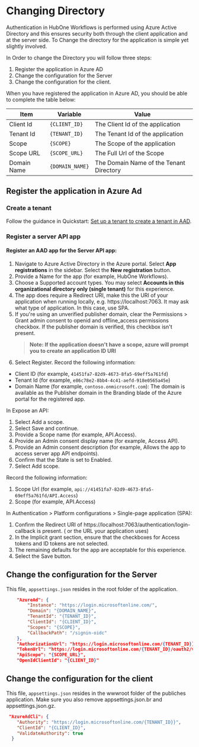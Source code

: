 # Changing Directory

Authentication in HubOne Workflows is performed using Azure Active Directory and this ensures security both through the client application and at the server side. To Change the directory for the application is simple yet slightly involved.

In Order to change the Directory you will follow three steps:

1. Register the application in Azure AD
2. Change the configuration for the Server
3. Change the configuration for the client.

When you have registered the application in Azure AD, you should be able to complete the table below:

| Item | Variable | Value |
| --- | --- | --- |
| Client Id | ```{CLIENT_ID}``` | The Client Id of the application |
| Tenant Id | ```{TENANT_ID}``` | The Tenant Id of the application |
| Scope | ```{SCOPE}``` | The Scope of the application |
| Scope URL | ```{SCOPE_URL}``` | The Full Url of the Scope |
| Domain Name | ```{DOMAIN_NAME}``` | The Domain Name of the Tenant Directory |

## Register the application in Azure Ad

### Create a tenant
Follow the guidance in Quickstart: [Set up a tenant to create a tenant in AAD](https://learn.microsoft.com/en-us/azure/active-directory/develop/quickstart-create-new-tenant).

### Register a server API app
#### Register an AAD app for the Server API app:

1. Navigate to Azure Active Directory in the Azure portal. Select **App registrations** in the sidebar. Select the **New registration** button.
2. Provide a Name for the app (for example, HubOne Workflows).
3. Choose a Supported account types. You may select **Accounts in this organizational directory only (single tenant)** for this experience.
4. The app does require a Redirect URI, make this the URI of your application when running locally, e.g. https://localhost:7063. It may ask what type of application. In this case, use SPA.
5. If you're using an unverified publisher domain, clear the Permissions > Grant admin consent to openid and offline_access permissions checkbox. If the publisher domain is verified, this checkbox isn't present.
   > **Note: If the application doesn't have a scope, azure will prompt you to create an application ID URI**
6. Select Register.
Record the following information:

- Client ID (for example, ```41451fa7-82d9-4673-8fa5-69eff5a761fd```)
- Tenant Id (for example, ```e86c78e2-8bb4-4c41-aefd-918e0565a45e```)
- Domain Name (for example, ```contoso.onmicrosoft.com```): The domain is available as the Publisher domain in the Branding blade of the Azure portal for the registered app.

In Expose an API:

1. Select Add a scope.
2. Select Save and continue.
3. Provide a Scope name (for example, API.Access).
4. Provide an Admin consent display name (for example, Access API).
5. Provide an Admin consent description (for example, Allows the app to access server app API endpoints).
6. Confirm that the State is set to Enabled.
7. Select Add scope.

Record the following information:

1. Scope Url (for example, ```api://41451fa7-82d9-4673-8fa5-69eff5a761fd/API.Access```)
2. Scope (for example, API.Access)

In Authentication > Platform configurations > Single-page application (SPA):

1. Confirm the Redirect URI of https://localhost:7063/authentication/login-callback is present. ( or the URL your application  uses)
2. In the Implicit grant section, ensure that the checkboxes for Access tokens and ID tokens are not selected.
3. The remaining defaults for the app are acceptable for this experience.
4. Select the Save button.



## Change the configuration for the Server
This file, ```appsettings.json``` resides in the root folder of the application.

```json
	"AzureAd": {
		"Instance": "https://login.microsoftonline.com/",
		"Domain": "{DOMAIN_NAME}",
		"TenantId": "{TENANT_ID}",
		"ClientId": "{CLIENT_ID}",
		"Scopes": "{SCOPE}",
		"CallbackPath": "/signin-oidc"
	},
    "AuthorizationUrl": "https://login.microsoftonline.com/{TENANT_ID}}/oauth2/v2.0/authorize",
	"TokenUrl": "https://login.microsoftonline.com/{TENANT_ID}/oauth2/v2.0/token",
	"ApiScope": "{SCOPE_URL}",
	"OpenIdClientId": "{CLIENT_ID}"

```
## Change the configuration for the client
This file, ```appsettings.json``` resides in the wwwroot folder of the publiches application. Make sure you also remove appsettings.json.br and appsettings.json.gz.
```json
 "AzureAdCli": {
    "Authority": "https://login.microsoftonline.com/{TENANT_ID}}",
    "ClientId": "{CLIENT_ID}",
    "ValidateAuthority": true
  }
```